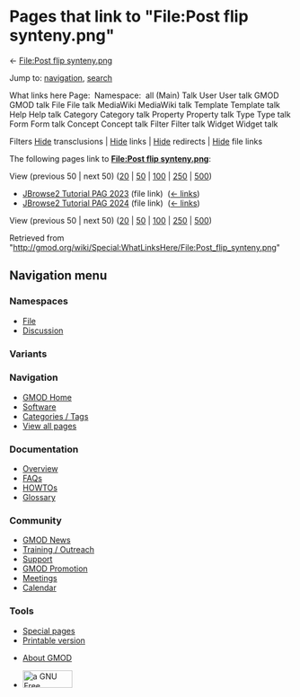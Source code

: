 <div id="mw-page-base" class="noprint">

</div>

<div id="mw-head-base" class="noprint">

</div>

<div id="content" class="mw-body" role="main">

<span id="top"></span>

<div id="mw-js-message" style="display:none;">

</div>



# <span dir="auto">Pages that link to "File:Post flip synteny.png"</span>

<div id="bodyContent">

<div id="contentSub">

← [File:Post flip
synteny.png](/wiki/File:Post_flip_synteny.png "File:Post flip synteny.png")

</div>

<div id="jump-to-nav" class="mw-jump">

Jump to: [navigation](#mw-navigation), [search](#p-search)

</div>

<div id="mw-content-text">

What links here Page:  Namespace:  all (Main) Talk User User talk GMOD
GMOD talk File File talk MediaWiki MediaWiki talk Template Template talk
Help Help talk Category Category talk Property Property talk Type Type
talk Form Form talk Concept Concept talk Filter Filter talk Widget
Widget talk

Filters
[Hide](/mediawiki/index.php?title=Special:WhatLinksHere/File:Post_flip_synteny.png&hidetrans=1 "Special:WhatLinksHere/File:Post flip synteny.png")
transclusions \|
[Hide](/mediawiki/index.php?title=Special:WhatLinksHere/File:Post_flip_synteny.png&hidelinks=1 "Special:WhatLinksHere/File:Post flip synteny.png")
links \|
[Hide](/mediawiki/index.php?title=Special:WhatLinksHere/File:Post_flip_synteny.png&hideredirs=1 "Special:WhatLinksHere/File:Post flip synteny.png")
redirects \|
[Hide](/mediawiki/index.php?title=Special:WhatLinksHere/File:Post_flip_synteny.png&hideimages=1 "Special:WhatLinksHere/File:Post flip synteny.png")
file links

The following pages link to **[File:Post flip
synteny.png](/wiki/File:Post_flip_synteny.png "File:Post flip synteny.png")**:

View (previous 50 \| next 50)
([20](/mediawiki/index.php?title=Special:WhatLinksHere/File:Post_flip_synteny.png&limit=20 "Special:WhatLinksHere/File:Post flip synteny.png")
\|
[50](/mediawiki/index.php?title=Special:WhatLinksHere/File:Post_flip_synteny.png&limit=50 "Special:WhatLinksHere/File:Post flip synteny.png")
\|
[100](/mediawiki/index.php?title=Special:WhatLinksHere/File:Post_flip_synteny.png&limit=100 "Special:WhatLinksHere/File:Post flip synteny.png")
\|
[250](/mediawiki/index.php?title=Special:WhatLinksHere/File:Post_flip_synteny.png&limit=250 "Special:WhatLinksHere/File:Post flip synteny.png")
\|
[500](/mediawiki/index.php?title=Special:WhatLinksHere/File:Post_flip_synteny.png&limit=500 "Special:WhatLinksHere/File:Post flip synteny.png"))

- [JBrowse2 Tutorial PAG
  2023](/wiki/JBrowse2_Tutorial_PAG_2023 "JBrowse2 Tutorial PAG 2023")
  (file link) ‎ <span class="mw-whatlinkshere-tools">([←
  links](/mediawiki/index.php?title=Special:WhatLinksHere&target=JBrowse2+Tutorial+PAG+2023 "Special:WhatLinksHere"))</span>
- [JBrowse2 Tutorial PAG
  2024](/wiki/JBrowse2_Tutorial_PAG_2024 "JBrowse2 Tutorial PAG 2024")
  (file link) ‎ <span class="mw-whatlinkshere-tools">([←
  links](/mediawiki/index.php?title=Special:WhatLinksHere&target=JBrowse2+Tutorial+PAG+2024 "Special:WhatLinksHere"))</span>

View (previous 50 \| next 50)
([20](/mediawiki/index.php?title=Special:WhatLinksHere/File:Post_flip_synteny.png&limit=20 "Special:WhatLinksHere/File:Post flip synteny.png")
\|
[50](/mediawiki/index.php?title=Special:WhatLinksHere/File:Post_flip_synteny.png&limit=50 "Special:WhatLinksHere/File:Post flip synteny.png")
\|
[100](/mediawiki/index.php?title=Special:WhatLinksHere/File:Post_flip_synteny.png&limit=100 "Special:WhatLinksHere/File:Post flip synteny.png")
\|
[250](/mediawiki/index.php?title=Special:WhatLinksHere/File:Post_flip_synteny.png&limit=250 "Special:WhatLinksHere/File:Post flip synteny.png")
\|
[500](/mediawiki/index.php?title=Special:WhatLinksHere/File:Post_flip_synteny.png&limit=500 "Special:WhatLinksHere/File:Post flip synteny.png"))

</div>

<div class="printfooter">

Retrieved from
"<http://gmod.org/wiki/Special:WhatLinksHere/File:Post_flip_synteny.png>"

</div>

<div id="catlinks" class="catlinks catlinks-allhidden">

</div>

<div class="visualClear">

</div>

</div>

</div>

<div id="mw-navigation">

## Navigation menu

<div id="mw-head">



<div id="left-navigation">

<div id="p-namespaces" class="vectorTabs" role="navigation"
aria-labelledby="p-namespaces-label">

### Namespaces

- <span id="ca-nstab-image"><a href="/wiki/File:Post_flip_synteny.png" accesskey="c"
  title="View the file page [c]">File</a></span>
- <span id="ca-talk"><a
  href="/mediawiki/index.php?title=File_talk:Post_flip_synteny.png&amp;action=edit&amp;redlink=1"
  accesskey="t"
  title="Discussion about the content page [t]">Discussion</a></span>

</div>

<div id="p-variants" class="vectorMenu emptyPortlet" role="navigation"
aria-labelledby="p-variants-label">

### 

### Variants[](#)

<div class="menu">

</div>

</div>

</div>

<div id="right-navigation">





</div>



</div>

</div>

</div>

<div id="mw-panel">

<div id="p-logo" role="banner">

<a href="/wiki/Main_Page"
style="background-image: url(http://gmod.org/images/GMOD-cogs.png);"
title="Visit the main page"></a>

</div>

<div id="p-Navigation" class="portal" role="navigation"
aria-labelledby="p-Navigation-label">

### Navigation

<div class="body">

- <span id="n-GMOD-Home">[GMOD Home](/wiki/Main_Page)</span>
- <span id="n-Software">[Software](/wiki/GMOD_Components)</span>
- <span id="n-Categories-.2F-Tags">[Categories /
  Tags](/wiki/Categories)</span>
- <span id="n-View-all-pages">[View all
  pages](/wiki/Special:AllPages)</span>

</div>

</div>

<div id="p-Documentation" class="portal" role="navigation"
aria-labelledby="p-Documentation-label">

### Documentation

<div class="body">

- <span id="n-Overview">[Overview](/wiki/Overview)</span>
- <span id="n-FAQs">[FAQs](/wiki/Category:FAQ)</span>
- <span id="n-HOWTOs">[HOWTOs](/wiki/Category:HOWTO)</span>
- <span id="n-Glossary">[Glossary](/wiki/Glossary)</span>

</div>

</div>

<div id="p-Community" class="portal" role="navigation"
aria-labelledby="p-Community-label">

### Community

<div class="body">

- <span id="n-GMOD-News">[GMOD News](/wiki/GMOD_News)</span>
- <span id="n-Training-.2F-Outreach">[Training /
  Outreach](/wiki/Training_and_Outreach)</span>
- <span id="n-Support">[Support](/wiki/Support)</span>
- <span id="n-GMOD-Promotion">[GMOD
  Promotion](/wiki/GMOD_Promotion)</span>
- <span id="n-Meetings">[Meetings](/wiki/Meetings)</span>
- <span id="n-Calendar">[Calendar](/wiki/Calendar)</span>

</div>

</div>

<div id="p-tb" class="portal" role="navigation"
aria-labelledby="p-tb-label">

### Tools

<div class="body">

- <span id="t-specialpages"><a href="/wiki/Special:SpecialPages" accesskey="q"
  title="A list of all special pages [q]">Special pages</a></span>
- <span id="t-print"><a
  href="/mediawiki/index.php?title=Special:WhatLinksHere/File:Post_flip_synteny.png&amp;printable=yes"
  rel="alternate" accesskey="p"
  title="Printable version of this page [p]">Printable version</a></span>

</div>

</div>

</div>

</div>

<div id="footer" role="contentinfo">

- <span id="footer-places-about">[About
  GMOD](/wiki/GMOD:About "GMOD:About")</span>

<!-- -->

- <span id="footer-copyrightico">[<img src="http://www.gnu.org/graphics/gfdl-logo-small.png" width="88"
  height="31" alt="a GNU Free Documentation License" />](http://www.gnu.org/licenses/fdl-1.3.html)</span>


<div style="clear:both">

</div>

</div>
